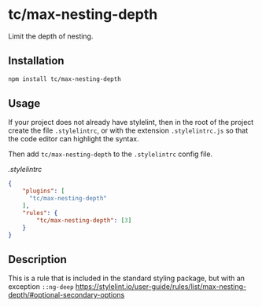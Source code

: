 # tc/max-nesting-depth
Limit the depth of nesting.

## Installation

```bash
npm install tc/max-nesting-depth
```

## Usage

If your project does not already have stylelint, then in the root of the project create the file `.stylelintrc`, or with the extension `.stylelintrc.js` so that the code editor can highlight the syntax.

Then add `tc/max-nesting-depth` to the `.stylelintrc` config file.

_.stylelintrc_
```json
{
    "plugins": [
      "tc/max-nesting-depth"
    ],
    "rules": {
	    "tc/max-nesting-depth": [3]
    }
}
```

## Description
This is a rule that is included in the standard styling package, but with an exception ```::ng-deep```  https://stylelint.io/user-guide/rules/list/max-nesting-depth/#optional-secondary-options
